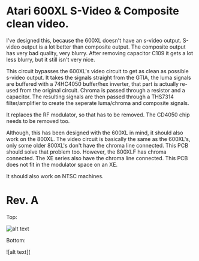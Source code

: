 # Atari 600XL S-Video & Composite clean video.

I've designed this, because the 600XL doesn't have an s-video output. S-video output is a lot better than composite output. The composite output has very bad quality, very blurry. After removing capacitor C109 it gets a lot less blurry, but it still isn't very nice.

This circuit bypasses the 600XL's video circuit to get as clean as possible s-video output. It takes the signals straight from the GTIA, the luma signals are buffered with a 74HC4050 buffer/hex inverter, that part is actually re-used from the original circuit. Chroma is passed through a resistor and a capacitor.
The resulting signals are then passed through a THS7314 filter/amplifier to create the seperate luma/chroma and composite signals.

It replaces the RF modulator, so that has to be removed. The CD4050 chip needs to be removed too.

Although, this has been designed with the 600XL in mind, it should also work on the 800XL. The video circuit is basically the same as the 600XL's, only some older 800XL's don't have the chroma line connected. This PCB should solve that problem too.
However, the 800XLF has chroma connected. The XE series also have the chroma line connected. This PCB does not fit in the modulator space on an XE.

It should also work on NTSC machines.

# Rev. A

Top:

![alt text](https://github.com/redhawk668/Atari-600XL-S-Video-Composite/blob/main/Rev.%20A/Atari%20XL%20s-video%20Top.png)

Bottom:

![alt text](





